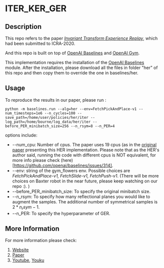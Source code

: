 # ITER_KER_GER
## Description
This repo refers to the paper [*Invariant Transform Experience Replay*](https://arxiv.org/abs/1909.10707#), which had been submitted to ICRA-2020. 

And this repo is built on top of [OpenAI Baselines](https://github.com/openai/baselines/tree/master/baselines) and [OpenAI Gym](https://github.com/openai/gym). 

This implementation requires the installation of the [OpenAI Baselines](https://github.com/openai/baselines/tree/master/baselines) module. After the installation, please download all the files in folder "her" of this repo and then copy them to override the one in baselines/her.

## Usage
To reproduce the results in our paper, please run :
```
python -m baselines.run --alg=her --env=FetchPickAndPlace-v1 --num_timesteps=1e6 --n_cycles=100 --save_path=/home/user/policies/her/iter --log_path=/home/bourne/log_data/her/iter --before_PER_minibatch_size=256 --n_rsym=8 --n_PER=4
```

options include:
* --num_cpu: Number of cpus. The paper uses 19 cpus (as in the [original paper](https://arxiv.org/abs/1802.09464) presenting this HER implementation. Please note that as the HER's author said, running the code with different cpus is NOT equivalent, for more info please check (here)[https://github.com/openai/baselines/issues/314].
* --env: string of the gym_flowers env. Possible choices are *FetchPickAndPlace-v1, FetchSlide-v1, FetchPush-v1*. (There will be more choices on Baxter robot in the near future, please keep watching on our repo :). )
* --before_PER_minibatch_size: To specify the original minibatch size.
* --n_rsym: To specify how many reflectional planes you would like to augment the samples. The additional number of symmetrical samples is $2*n_rsym-1$.
* --n_PER: To specify the hyperparameter of GER.


## More Information
For more information please check:
1. [Website](http://www.juanrojas.net/ker/)
2. [Paper](https://arxiv.org/abs/1909.10707#)
3. [Youtube](https://www.youtube.com/watch?v=qM3QEeqHTdk&feature=youtu.be), [Youku](https://v.youku.com/v_show/id_XNDM3NDY0NzM0MA==.html?spm=a2hzp.8244740.0.0)
